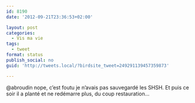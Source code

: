 ```yaml
---
id: 8190
date: '2012-09-21T23:36:53+02:00'

layout: post
categories:
  - Vis ma vie
tags:
  - tweet
format: status
publish_social: no
guid: 'http://tweets.local/?birdsite_tweet=249291139457359873'

---
```


@abroudin nope, c’est foutu je n’avais pas sauvegardé les SHSH. Et puis ce soir il a planté et ne redémarre plus, du coup restauration…